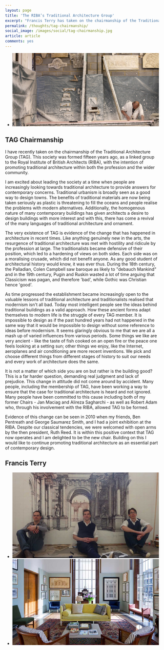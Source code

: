 ```yaml
---
layout: page
title: 'The RIBA’s Traditional Architecture Group'
excerpt: "Francis Terry has taken on the chairmanship of the Traditional Architecture Group (TAG), and shares his thoughts on the society"
permalink: /thoughts/tag-chairmanship/
social_image: /images/social/tag-chairmanship.jpg
article: article
comments: yes
---
```


<ul class="list">
	<li class="full">
		<a class="fancybox" rel="group" href="/images/essays/tag-chairmanship/locker-and-riley.jpg" title="Locker and Riley">
			<img src="/images/essays/tag-chairmanship/thumbs/locker-and-riley.jpg" alt="Locker and Riley" />
		</a>
	</li>
</ul>

<h2>
	TAG Chairmanship
</h2><p>
	I have recently taken on the chairmanship of the Traditional Architecture Group (TAG). This society was formed fifteen years ago, as a linked group to the Royal Institute of British Architects (RIBA), with the intention of promoting traditional architecture within both the profession and the wider community. 
</p><p>
	I am excited about leading the society at a time when people are increasingly looking towards traditional architecture to provide answers for contemporary concerns. Traditional urbanism is broadly seen as a good way to design towns.  The benefits of traditional materials are now being taken seriously as plastic is threatening to fill the oceans and people realise the problems with modern alternatives. Additionally, the homogenous nature of many contemporary buildings has given architects a desire to design buildings with more interest and with this, there has come a revival of the many languages of traditional architecture and ornament. 
</p><p>
	The very existence of TAG is evidence of the change that has happened in architecture in recent times. Like anything genuinely new in the arts, the resurgence of traditional architecture was met with hostility and ridicule by the profession at large. The traditionalists became defensive of their position, which led to a hardening of views on both sides. Each side was on a moralising crusade, which did not benefit anyone. As any good student of architectural history would know, it was ever thus. During the 18th century, the Palladian, Colen Campbell saw baroque as likely to "debauch Mankind" and in the 19th century, Pugin and Ruskin wasted a lot of time arguing that Classicism was pagan, and therefore 'bad', while Gothic was Christian hence 'good'.
</p><p>
	As time progressed the establishment became increasingly open to the valuable lessons of traditional architecture and traditionalists realised that modernism isn't all bad. Today most intelligent people see the ideas behind traditional buildings as a valid approach. How these ancient forms adapt themselves to modern life is the struggle of every TAG member. It is impossible to design as if the past hundred years had not happened in the same way that it would be impossible to design without some reference to ideas before modernism. It seems glaringly obvious to me that we are all a mash up of varied influences from various periods. Some things we like are very ancient - like the taste of fish cooked on an open fire or the peace one feels looking at a setting sun; other things we enjoy, like the Internet, aeroplanes and air conditioning are more recent inventions. We pick and choose different things from different stages of history to suit our needs and every work of architecture does the same.
</p><p>
	It is not a matter of which side you are on but rather is the building good?  This is a far harder question, demanding real judgment and lack of prejudice. This change in attitude did not come around by accident.  Many people, including the membership of TAG, have been working a way to ensure that the case for traditional architecture is heard and not ignored. Many people have been committed to this cause including both of my former Chairs - Jan Maciag and Alireza Sagharchi - as well as Robert Adam who, through his involvement with the RIBA, allowed TAG to be formed. 
</p><p>
	Evidence of this change can be seen in 2010 when my friends, Ben Pentreath and George Saumarez Smith, and I had a joint exhibition at the RIBA. Despite our classical tendencies, we were welcomed with open arms by the then president, Ruth Reed. It is within this positive context that TAG now operates and I am delighted to be the new chair. Building on this I would like to continue promoting traditional architecture as an essential part of contemporary design.
</p>

<h2>
	Francis Terry
</h2>

<ul class="list">
	<li class="half">
		<a class="fancybox" rel="group" href="/images/essays/tag-chairmanship/three-classicists-1.jpg" title="Three Classicists">
			<img src="/images/essays/tag-chairmanship/thumbs/three-classicists-1.jpg" alt="Three Classicists" />
		</a>
	</li>
	<li class="half">
		<a class="fancybox" rel="group" href="/images/essays/tag-chairmanship/three-classicists-2.jpg" title="RIBA’s Traditional Architecture Group">
			<img src="/images/essays/tag-chairmanship/three-classicists-2.jpg" alt="RIBA’s Traditional Architecture Group" />
		</a>
	</li>
</ul>

<div class="fb-comments" data-href="https://ftanda.co.uk/thoughts/tag-chairmanship/" data-width="100%" data-numposts="12"></div>